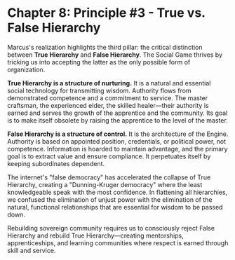 # Chapter 8: Principle #3 - True vs. False Hierarchy

Marcus's realization highlights the third pillar: the critical distinction between **True Hierarchy** and **False Hierarchy**. The Social Game thrives by tricking us into accepting the latter as the only possible form of organization.

**True Hierarchy is a structure of nurturing.** It is a natural and essential social technology for transmitting wisdom. Authority flows from demonstrated competence and a commitment to service. The master craftsman, the experienced elder, the skilled healer—their authority is earned and serves the growth of the apprentice and the community. Its goal is to make itself obsolete by raising the apprentice to the level of the master.

**False Hierarchy is a structure of control.** It is the architecture of the Engine. Authority is based on appointed position, credentials, or political power, not competence. Information is hoarded to maintain advantage, and the primary goal is to extract value and ensure compliance. It perpetuates itself by keeping subordinates dependent.

The internet's "false democracy" has accelerated the collapse of True Hierarchy, creating a "Dunning-Kruger democracy" where the least knowledgeable speak with the most confidence. In flattening all hierarchies, we confused the elimination of unjust power with the elimination of the natural, functional relationships that are essential for wisdom to be passed down.

Rebuilding sovereign community requires us to consciously reject False Hierarchy and rebuild True Hierarchy—creating mentorships, apprenticeships, and learning communities where respect is earned through skill and service.

